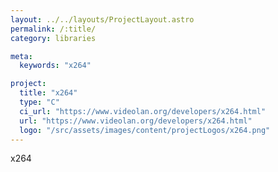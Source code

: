 ```yaml
---
layout: ../../layouts/ProjectLayout.astro
permalink: /:title/
category: libraries

meta:
  keywords: "x264"

project:
  title: "x264"
  type: "C"
  ci_url: "https://www.videolan.org/developers/x264.html"
  url: "https://www.videolan.org/developers/x264.html"
  logo: "/src/assets/images/content/projectLogos/x264.png"
---
```


<p>x264</p>
